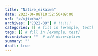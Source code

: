 ```yaml
---
title: "Native_eikaiwa"
date: 2023-06-08T10:52:50+09:00
url: "p/cjtedha/"
archives: ["2022-09"] # !!!!!!
categories: [] # fill in [example, test]
tags: [] # fill in [example, test]
description: ""  # add description
summary: ""
draft: true
---
```


